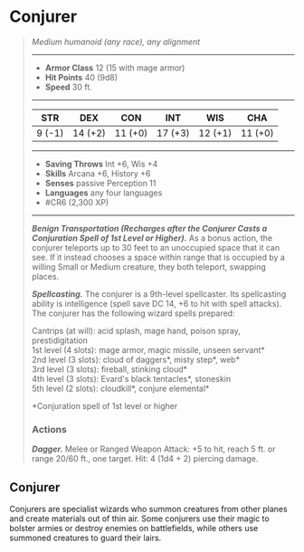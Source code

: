 # Conjurer
>*Medium humanoid (any race), any alignment*
>___
>- **Armor Class** 12 (15 with mage armor)
>- **Hit Points** 40 (9d8)
>- **Speed** 30 ft.
>___
>|STR|DEX|CON|INT|WIS|CHA|
>|:---:|:---:|:---:|:---:|:---:|:---:|
>|9 (-1)|14 (+2)|11 (+0)|17 (+3)|12 (+1)|11 (+0)|
>___
>- **Saving Throws** Int +6, Wis +4
>- **Skills** Arcana +6, History +6
>- **Senses** passive Perception 11
>- **Languages** any four languages
>- #CR6 (2,300 XP)
>___
>***Benign Transportation (Recharges after the Conjurer Casts a Conjuration Spell of 1st Level or Higher).*** As a bonus action, the conjurer teleports up to 30 feet to an unoccupied space that it can see. If it instead chooses a space within range that is occupied by a willing Small or Medium creature, they both teleport, swapping places.  
>
>***Spellcasting.*** The conjurer is a 9th-level spellcaster. Its spellcasting ability is intelligence (spell save DC 14, +6 to hit with spell attacks). The conjurer has the following wizard spells prepared:  
>
>Cantrips (at will): acid splash, mage hand, poison spray, prestidigitation  
>1st level (4 slots): mage armor, magic missile, unseen servant*  
>2nd level (3 slots): cloud of daggers*, misty step*, web*  
>3rd level (3 slots): fireball, stinking cloud*  
>4th level (3 slots): Evard's black tentacles*, stoneskin  
>5th level (2 slots): cloudkill*, conjure elemental*  
>
>*Conjuration spell of 1st level or higher  
>
>
>### Actions
>***Dagger.*** Melee  or Ranged Weapon Attack: +5 to hit, reach 5 ft. or range 20/60 ft., one target. Hit: 4 (1d4 + 2) piercing damage.

## Conjurer

Conjurers are specialist wizards who summon creatures from other planes and create materials out of thin air. Some conjurers use their magic to bolster armies or destroy enemies on battlefields, while others use summoned creatures to guard their lairs.